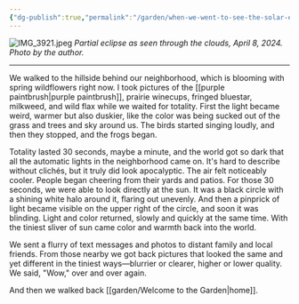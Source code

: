 ```yaml
---
{"dg-publish":true,"permalink":"/garden/when-we-went-to-see-the-solar-eclipse/","tags":["🌱seedling"],"noteIcon":"1","created":"2024-04-08T13:59:59.000-05:00","updated":"2024-04-09T10:30:51.915-05:00"}
---
```


![IMG_3921.jpeg](/img/user/garden/IMG_3921.jpeg)
*Partial eclipse as seen through the clouds, April 8, 2024. Photo by the author.*
<hr>

We walked to the hillside behind our neighborhood, which is blooming with spring wildflowers right now. I took pictures of the [[purple paintbrush\|purple paintbrush]], prairie winecups, fringed bluestar, milkweed, and wild flax while we waited for totality. First the light became weird, warmer but also duskier, like the color was being sucked out of the grass and trees and sky around us. The birds started singing loudly, and then they stopped, and the frogs began. 

Totality lasted 30 seconds, maybe a minute, and the world got so dark that all the automatic lights in the neighborhood came on. It's hard to describe without clichés, but it truly did look apocalyptic. The air felt noticeably cooler. People began cheering from their yards and patios. For those 30 seconds, we were able to look directly at the sun. It was a black circle with a shining white halo around it, flaring out unevenly. And then a pinprick of light became visible on the upper right of the circle, and soon it was blinding. Light and color returned, slowly and quickly at the same time. With the tiniest sliver of sun came color and warmth back into the world.

We sent a flurry of text messages and photos to distant family and local friends. From those nearby we got back pictures that looked the same and yet different in the tiniest ways—blurrier or clearer, higher or lower quality. We said, "Wow," over and over again. 

And then we walked back [[garden/Welcome to the Garden\|home]]. 